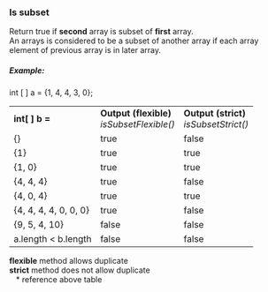 <h3>Is subset</h3>
Return true if <strong>second</strong> array is subset of <strong>first</strong> array.<br>
An arrays is considered to be a subset of another array if each array element of previous array is in later array.
<h5>Example:</h5>
int [ ] a = {1, 4, 4, 3, 0};</tr>
<table>
    <tr>
        <td><strong>int[ ] b =</strong></td>
        <td>
            <strong>Output (flexible)</strong><br>
            <em>isSubsetFlexible()</em>
        </td>
        <td><strong>Output (strict)</strong><br>
            <em>isSubsetStrict()</em>
        </td>
    </tr>
    <tr>
        <td>{}</td>
        <td>true</td>
        <td>false</td>
    </tr>
    <tr>
        <td>{1}</td>
        <td>true</td>
        <td>true</td>
    </tr>
    <tr>
        <td>{1, 0}</td>
        <td>true</td>
        <td>true</td>
    </tr>
    <tr>
        <td>{4, 4, 4}</td>
        <td>true</td>
        <td>false</td>
    </tr>
    <tr>
        <td>{4, 0, 4}</td>
        <td>true</td>
        <td>true</td>
    </tr>
    <tr>
        <td>{4, 4, 4, 4, 0, 0, 0}</td>
        <td>true</td>
        <td>false</td>
    </tr>
    <tr>
        <td>{9, 5, 4, 10}</td>
        <td>false</td>
        <td>false</td>
    </tr>
    <tr>
        <td>a.length < b.length</td>
        <td>false</td>
        <td>false</td>
    </tr>
</table>
<p><strong>flexible</strong> method allows duplicate<br>
<strong>strict</strong> method does not allow duplicate<br>
<span style="padding-left: 12px;">* reference above table</span>
</p>